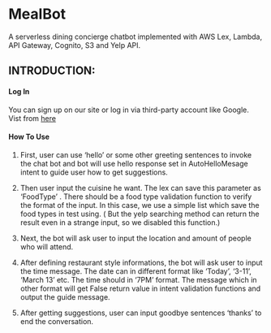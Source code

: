 # MealBot
A serverless dining concierge chatbot implemented with AWS Lex, Lambda, API Gateway, Cognito, S3 and Yelp API.

## INTRODUCTION:
#### Log In
You can sign up on our site or log in via third-party account like Google.  
Vist from [here](https://aceyuanchatbotsign.auth.us-west-2.amazoncognito.com/login?response_type=token&client_id=7v30pltq6mgg3boilfm9cv3ukg&redirect_uri=https://s3-us-west-2.amazonaws.com/cld-cmpt-chatbot/index.html)


#### How To Use

1. First, user can use ‘hello’ or some other greeting sentences to invoke the chat bot and bot will use hello response set in AutoHelloMesage intent to guide user how to get suggestions.

2. Then user input the cuisine he want. The lex can save this parameter as ‘FoodType’ . There should be a food type validation function to verify the format of the input. 
In this case, we use a simple list which save the food types in test using. ( But the yelp searching method can return the result even in a strange input, so we disabled this function.)

3. Next, the bot will ask user to input the location and amount of people who will attend.

4. After defining restaurant style informations, the bot will ask user to input the time message. The date can in different format like ‘Today’, ‘3-11’, ‘March 13’ etc. The time  should in ‘7PM’ format. The message which in other format will get False return value in intent validation functions and output the guide message.

5. After getting suggestions, user can input goodbye sentences ‘thanks’ to end the conversation.

